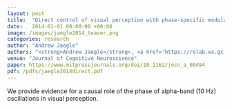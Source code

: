 ```yaml
---
layout: post
title:  "Direct control of visual perception with phase-specific modulation of posterior parietal cortex"
date:   2014-01-01 00:00:00 +00:00
image: /images/jaegle2014_teaser.png
categories: research
author: "Andrew Jaegle"
authors: "<strong>Andrew Jaegle</strong>, <a href='https://rolab.ws.gc.cuny.edu/tro/'>Tony Ro</a>"
venue: "Journal of Cognitive Neuroscience"
paper: https://www.mitpressjournals.org/doi/10.1162/jocn_a_00494
pdf: /pdfs/jaegle2014direct.pdf
---
```

We provide evidence for a causal role of the phase of alpha-band (10 Hz) oscillations in visual perception.